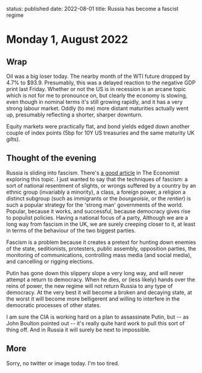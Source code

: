 status: published
date: 2022-08-01
title: Russia has become a fascist regime

# Monday  1, August 2022

## Wrap

Oil was a big loser today. The nearby month of the WTI future dropped by 4.7% to $93.9.
Presumably, this was a delayed reaction to the negative GDP print last Friday.
Whether or not the US is in recession is an arcane topic which is not for me to pronounce on,
but clearly the economy is slowing, even though in nominal terms it's still growing rapidly, 
and it has a very strong labour market.
Oddly (to me) more distant maturities actually went up, presumably reflecting a shorter, sharper downturn.

Equity markets were practically flat, and bond yields edged down another couple of index points (5bp for 10Y US treasuries and the same maturity UK gilts).

## Thought of the evening

Russia is sliding into fascism. 
There's [a good article](https://www.economist.com/briefing/2022/07/28/vladimir-putin-is-in-thrall-to-a-distinctive-brand-of-russian-fascism) in The Economist exploring this topic.
I just wanted to say that the techniques of fascism: a sort of national resentment of slights, or wrongs suffered by a country by an ethnic group (invariably a minority), a class, a foreign power, a religion a distinct subgroup (such as immigrants or the _bourgeoisie_, or the _rentier_) is such a popular strategy for the 'strong man' governments of the world.
Popular, because it works, and successful, because democracy gives rise to populist policies. 
Having a national focus of a party, 
Although we are a long way from fascism in the UK, we are surely creeping closer to it, at least in terms of the behaviour of the two biggest parties.

Fascism is a problem because it creates a pretext for hunting down enemies of the state, seditionists, protesters, public assembly, opposition parties, the monitoring of communications, controlling mass media (and social media), and cancelling or rigging elections.

Putin has gone down this slippery slope a very long way, and will never attempt a return to democracy.
When he dies, or (less likely) hands over the reins of power, the new regime will not return Russia to any type of democracy.
At the very best it will become a broken and decaying state, at the worst it will become more belligerent and willing to 
interfere in the democratic processes of other states.

I am sure the CIA is working hard on a plan to assassinate Putin, but -- as John Boulton pointed out -- it's really quite hard work to pull this sort of thing off.
And in Russia it will surely be next to impossible.

## More

Sorry, no twitter or image today. I'm too tired.



